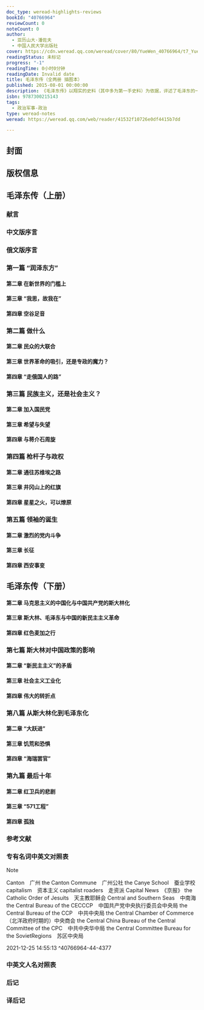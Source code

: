 ```yaml
---
doc_type: weread-highlights-reviews
bookId: "40766964"
reviewCount: 0
noteCount: 0
author:
  - 亚历山大·潘佐夫
  - 中国人民大学出版社
cover: https://cdn.weread.qq.com/weread/cover/80/YueWen_40766964/t7_YueWen_40766964.jpg
readingStatus: 未标记
progress: "-1"
readingTime: 0小时0分钟
readingDate: Invalid date
title: 毛泽东传（全两册 插图本）
published: 2015-08-01 00:00:00
description: 《毛泽东传》以翔实的史料（其中多为第一手史料）为依据，评述了毛泽东的一生,立论客观。该书不同于海内外其他传记的特点是使用了大量俄罗斯档案，进而在毛泽东与共产国际、苏共、苏联和斯大林等苏联领导人的关系方面颇有新说。阐述这种关系也是该书的一个中心内容。
isbn: 9787300215143
tags:
  - 政治军事-政治
type: weread-notes
weread: https://weread.qq.com/web/reader/41532f10726e0df4415b7dd

---
```



## 封面

## 版权信息

## 毛泽东传（上册）

### 献言

### 中文版序言

### 俄文版序言

### 第一篇 “润泽东方”

#### 第二章 在新世界的门槛上

#### 第三章 “我思，故我在”

#### 第四章 空谷足音

### 第二篇 做什么

#### 第二章 民众的大联合

#### 第三章 世界革命的吸引，还是专政的魔力？

#### 第四章 “走俄国人的路”

### 第三篇 民族主义，还是社会主义？

#### 第二章 加入国民党

#### 第三章 希望与失望

#### 第四章 与蒋介石周旋

### 第四篇 枪杆子与政权

#### 第二章 通往苏维埃之路

#### 第三章 井冈山上的红旗

#### 第四章 星星之火，可以燎原

### 第五篇 领袖的诞生

#### 第二章 激烈的党内斗争

#### 第三章 长征

#### 第四章 西安事变

## 毛泽东传（下册）

#### 第二章 马克思主义的中国化与中国共产党的斯大林化

#### 第三章 斯大林、毛泽东与中国的新民主主义革命

#### 第四章 红色麦加之行

### 第七篇 斯大林对中国政策的影响

#### 第二章 “新民主主义”的矛盾

#### 第三章 社会主义工业化

#### 第四章 伟大的转折点

### 第八篇 从斯大林化到毛泽东化

#### 第二章 “大跃进”

#### 第三章 饥荒和恐惧

#### 第四章 “海瑞罢官”

### 第九篇 最后十年

#### 第二章 红卫兵的悲剧

#### 第三章 “571工程”

#### 第四章 孤独

### 参考文献

### 专有名词中英文对照表

> [!NOTE] 
> Canton　广州
   the Canton Commune　广州公社
   the Canye School　蚕业学校
   capitalism　资本主义
   capitalist roaders　走资派
   Capital News　《京报》
   the Catholic Order of Jesuits　天主教耶稣会
   Central and Southern Seas　中南海
   the Central Bureau of the CECCCP　中国共产党中央执行委员会中央局
   the Central Bureau of the CCP　中共中央局
   the Central Chamber of Commerce　（北洋政府时期的）中央商会
   the Central China Bureau of the Central Committee of the CPC　中共中央华中局
   the Central Committee Bureau for the SovietRegions　苏区中央局
> 
> 2021-12-25 14:55:13 ^40766964-44-4377

### 中英文人名对照表

### 后记

### 译后记

